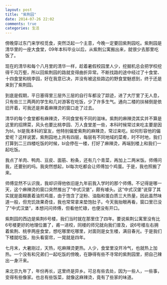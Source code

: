 ```yaml
---
layout: post
title: "紫荆园"
date: 2014-07-26 22:02
comments: true
categories: 生活
---
```

傍晚穿过东门来学校觅食，突然泛起一个主意，今晚一定要回紫荆园吃。紫荆园是清华里的一座大食堂，09年本科毕业以后，从紫荆公寓搬出来，就很少去那里吃饭了。

现在的清华和每个八月里的清华一样，趁着暑假校园里人少，挖掘机总会把学校挖得千沟万壑，所以回紫荆园的路就变得曲折异常。不断找路的途中经过了十食堂、十四食堂和桃李园，好在我意已决，并没有被这些路边的野食堂魅惑到，终于还是来到了紫荆园。

到底是假期，平日塞得里三层外三层的自行车都没了踪迹，进了大厅里了无人息，只有些三三两两的学生和几对游客在吃饭，少了许多生气。通向二楼的扶梯倒是依旧开着，可我还是奔着麻辣烫的窗口走了过去。

清华的每个食堂都有麻辣烫，不同食堂有不同的滋味。紫荆的麻辣烫其实并不算是这里的招牌菜，风头也要比桃李园、万人食堂差一些，本科时候常过来吃主要是因为bl。bl是我本科的室友，他特别偏爱紫荆的麻辣烫，常过来吃。如何形容他的偏爱呢？这样说罢，紫荆园地上共有四层，每层有不同地域的菜肴，时不时地，我们打算到二三四楼吃饭的时候，bl会停在一楼，打好了麻辣烫，再端到楼上和我们一起吃饭。

我点了羊肉、鸭肉、豆皮、面筋、粉条，还有几个青菜，再加上二两米饭。师傅问我，还要别的吗。我突然想起，bl每次吃都会让师傅加个鸡蛋。于是，我也照搬了来。

师傅显然不认识我，我却识得他依旧是九年前我入学时的那个师傅。不记得是哪一天，这个麻辣烫的窗口突然推出了“中式汉堡”，颇有噱头。这“中式汉堡”说穿了其实就是面糊裹着油煎鸡蛋，由于饱含了淀粉、油脂和蛋白质三大热量，因此虽然味道一般，但充饥效果奇佳，我也常常拿来垫饱肚子。今天我抬眼再看，窗口里已没了“中式汉堡”，本想问问师傅，但看他忙碌，也便没有开口。

紫荆园的西边是紫荆6号楼，我们当时就在那里住了四年。要说紫荆公寓里没有比6号楼更好的地理位置了，甫一进校，同楼的师兄就向我们普及，说6号楼左右拥着紫荆、桃李两座食堂，想吃哪里吃哪里，对面则是女生楼，满目春光。于是我们下楼就吃饭，抬头看窗帘，一晃就是四年。

七月末，大暑刚过，天热，吃麻辣烫更热。人少，食堂里没开冷气，也就热上加热。一个没有和兄弟们一起吃饭的傍晚，在静得有些不寻常的紫荆园里，把自己辣出一身汗来。

来北京九年了，年份再长，这里终是异乡。可总有些去处，因为一些人，一些事，变得有些像家。也总有些饭菜，就像这麻辣烫，竟有了些家的味道。